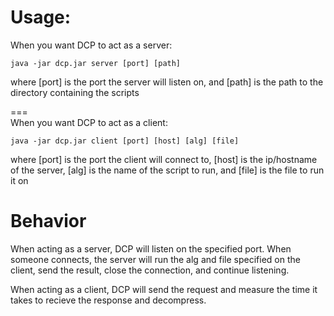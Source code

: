 Usage:
===
When you want DCP to act as a server:
    
    java -jar dcp.jar server [port] [path]
  where [port] is the port the server will listen on, and [path] is the path to the directory containing the scripts
  
===  
When you want DCP to act as a client:
    
    java -jar dcp.jar client [port] [host] [alg] [file]
  where [port] is the port the client will connect to, [host] is the ip/hostname of the server, 
  [alg] is the name of the script to run, and [file] is the file to run it on
  
Behavior
===
When acting as a server, DCP will listen on the specified port. When someone connects, the server will run the alg and file 
  specified on the client, send the result, close the connection, and continue listening.

When acting as a client, DCP will send the request and measure the time it takes to recieve the response and decompress. 
